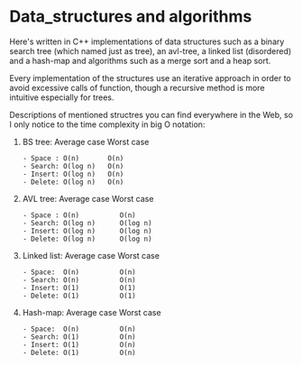 # Data_structures and algorithms
Here's written in C++ implementations of data structures such as a binary search tree (which named just as tree), an avl-tree, a linked list (disordered) and a hash-map and algorithms such as a merge sort and a heap sort.

Every implementation of the structures use an iterative approach in order to avoid excessive calls of function, though a recursive method is more intuitive especially for trees.

Descriptions of mentioned structres you can find everywhere in the Web, so I only notice to the time complexity in big O notation:
1. BS tree: Average case   Worst case
      
       - Space : O(n)       O(n) 
       - Search: O(log n)   O(n)
       - Insert: O(log n)   O(n)
       - Delete: O(log n)   O(n)

2.  AVL tree: Average case  Worst case
    
        - Space : O(n)          O(n)
        - Search: O(log n)      O(log n)
        - Insert: O(log n)      O(log n)
        - Delete: O(log n)      O(log n)
  
 3. Linked list: Average case  Worst case 
        
        - Space:  O(n)          O(n)  
        - Search: O(n)          O(n)
        - Insert: O(1)          O(1)
        - Delete: O(1)          O(1)
 
 4. Hash-map: Average case Worst case
     
        - Space:  O(n)          O(n)  
        - Search: O(1)          O(n)
        - Insert: O(1)          O(n)
        - Delete: O(1)          O(n)
